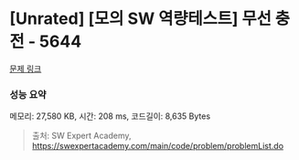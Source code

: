 # [Unrated] [모의 SW 역량테스트] 무선 충전 - 5644 

[문제 링크](https://swexpertacademy.com/main/code/problem/problemDetail.do?contestProbId=AWXRDL1aeugDFAUo) 

### 성능 요약

메모리: 27,580 KB, 시간: 208 ms, 코드길이: 8,635 Bytes



> 출처: SW Expert Academy, https://swexpertacademy.com/main/code/problem/problemList.do